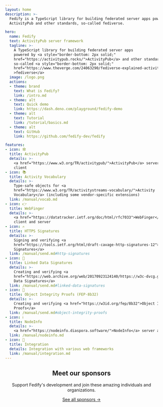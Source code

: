 ```yaml
---
layout: home
description: >-
  Fedify is a TypeScript library for building federated server apps powered by
  ActivityPub and other standards, so-called fediverse.

hero:
  name: Fedify
  text: ActivityPub server framework
  tagline: >-
    A TypeScript library for building federated server apps
    powered by <a style="border-bottom: 2px solid;"
    href="https://activitypub.rocks/">ActivityPub</a> and other standards,
    so-called <a style="border-bottom: 2px solid;"
    href="https://www.theverge.com/24063290/fediverse-explained-activitypub-social-media-open-protocol"
    >fediverse</a>
  image: /logo.png
  actions:
  - theme: brand
    text: What is Fedify?
    link: /intro.md
  - theme: alt
    text: Quick demo
    link: https://dash.deno.com/playground/fedify-demo
  - theme: alt
    text: Tutorial
    link: /tutorial/basics.md
  - theme: alt
    text: GitHub
    link: https://github.com/fedify-dev/fedify

features:
- icon: 🕸️
  title: ActivityPub
  details: >-
    <a href="https://www.w3.org/TR/activitypub/">ActivityPub</a> server and
    client
- icon: 📚
  title: Activity Vocabulary
  details: >-
    Type-safe objects for <a
    href="https://www.w3.org/TR/activitystreams-vocabulary/">Activity
    Vocabulary</a> (including some vendor-specific extensions)
  link: /manual/vocab.md
- icon: 👉
  title: WebFinger
  details: >-
    <a href="https://datatracker.ietf.org/doc/html/rfc7033">WebFinger</a>
    client and server
- icon: ✍️
  title: HTTPS Signatures
  details: >-
    Signing and verifying <a
    href="https://tools.ietf.org/html/draft-cavage-http-signatures-12">HTTP
    Signatures</a>
  link: /manual/send.md#http-signatures
- icon: 🔗
  title: Linked Data Signatures
  details: >-
    Creating and verifying <a
    href="https://web.archive.org/web/20170923124140/https://w3c-dvcg.github.io/ld-signatures/">Linked
    Data Signatures</a>
  link: /manual/send.md#linked-data-signatures
- icon: 🪪
  title: Object Integrity Proofs (FEP-8b32)
  details: >-
    Creating and verifying <a href="https://w3id.org/fep/8b32">Object Integrity
    Proofs</a>
  link: /manual/send.md#object-integrity-proofs
- icon: ℹ️
  title: NodeInfo
  details: >-
    <a href="https://nodeinfo.diaspora.software/">NodeInfo</a> server and client
  link: /manual/nodeinfo.md
- icon: 🧩
  title: Integration
  details: Integration with various web frameworks
  link: /manual/integration.md
---
```


<style>
#sponsors { text-align: center; }
</style>

<section id="sponsors">

<h2>Meet our sponsors</h2>

Support Fedify's development and join these amazing individuals and
organizations.

[See all sponsors &rarr;](/sponsors.md)

</section>
